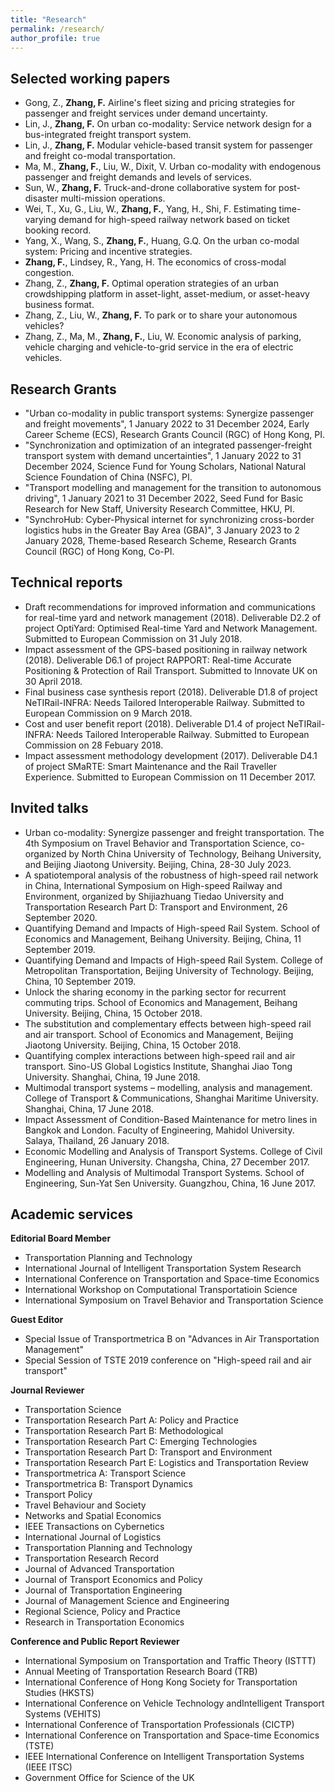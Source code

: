 ```yaml
---
title: "Research"
permalink: /research/
author_profile: true
---
```


Selected working papers
------------
* Gong, Z., **Zhang, F.** Airline's fleet sizing and pricing strategies for passenger and freight services under demand uncertainty.
* Lin, J., **Zhang, F.** On urban co-modality: Service network design for a bus-integrated freight transport system.
* Lin, J., **Zhang, F.** Modular vehicle-based transit system for passenger and freight co-modal transportation.
* Ma, M., **Zhang, F.**, Liu, W., Dixit, V. Urban co-modality with endogenous passenger and freight demands and levels of services.
* Sun, W., **Zhang, F.** Truck-and-drone collaborative system for post-disaster multi-mission operations.
* Wei, T., Xu, G., Liu, W., **Zhang, F.**, Yang, H., Shi, F. Estimating time-varying demand for high-speed railway network based on ticket booking record.
* Yang, X., Wang, S., **Zhang, F.**, Huang, G.Q. On the urban co-modal system: Pricing and incentive strategies.
* **Zhang, F.**, Lindsey, R., Yang, H. The economics of cross-modal congestion.
* Zhang, Z., **Zhang, F.** Optimal operation strategies of an urban crowdshipping platform in asset-light, asset-medium, or asset-heavy business format.
* Zhang, Z., Liu, W., **Zhang, F.** To park or to share your autonomous vehicles?
* Zhang, Z., Ma, M., **Zhang, F.**, Liu, W. Economic analysis of parking, vehicle charging and vehicle-to-grid service in the era of electric vehicles.

Research Grants
------------
* "Urban co-modality in public transport systems: Synergize passenger and freight movements", 1 January 2022 to 31 December 2024, Early Career Scheme (ECS), Research Grants Council (RGC) of Hong Kong, PI.
* "Synchronization and optimization of an integrated passenger-freight transport system with demand uncertainties", 1 January 2022 to 31 December 2024, Science Fund for Young Scholars, National Natural Science Foundation of China (NSFC), PI.
* "Transport modelling and management for the transition to autonomous driving", 1 January 2021 to 31 December 2022, Seed Fund for Basic Research for New Staff, University Research Committee, HKU, PI.
* "SynchroHub: Cyber-Physical internet for synchronizing cross-border logistics hubs in the Greater Bay Area (GBA)", 3 January 2023 to 2 January 2028, Theme-based Research Scheme, Research Grants Council (RGC) of Hong Kong, Co-PI.

Technical reports
------------
* Draft recommendations for improved information and communications for real-time yard and network management (2018). Deliverable D2.2 of project OptiYard: Optimised Real-time Yard and Network Management. Submitted to European Commission on 31 July 2018.
* Impact assessment of the GPS-based positioning in railway network (2018). Deliverable D6.1 of project RAPPORT: Real-time Accurate Positioning & Protection of Rail Transport. Submitted to Innovate UK on 30 April 2018.
* Final business case synthesis report (2018). Deliverable D1.8 of project NeTIRail-INFRA: Needs Tailored Interoperable Railway. Submitted to European Commission on 9 March 2018.
* Cost and user benefit report (2018). Deliverable D1.4 of project NeTIRail-INFRA: Needs Tailored Interoperable Railway. Submitted to European Commission on 28 Febuary 2018.
* Impact assessment methodology development (2017). Deliverable D4.1 of project SMaRTE: Smart Maintenance and the Rail Traveller Experience. Submitted to European Commission on 11 December 2017.

Invited talks
------------
* Urban co-modality: Synergize passenger and freight transportation. The 4th Symposium on Travel Behavior and Transportation Science, co-organized by North China University of Technology, Beihang University, and Beijing Jiaotong University. Beijing, China, 28-30 July 2023.
* A spatiotemporal analysis of the robustness of high-speed rail network in China, International Symposium on High-speed Railway and Environment, organized by Shijiazhuang Tiedao University and Transportation Research Part D: Transport and Environment, 26 September 2020.
* Quantifying Demand and Impacts of High-speed Rail System. School of Economics and Management, Beihang University. Beijing, China, 11 September 2019.
* Quantifying Demand and Impacts of High-speed Rail System. College of Metropolitan Transportation, Beijing University of Technology. Beijing, China, 10 September 2019.
* Unlock the sharing economy in the parking sector for recurrent commuting trips. School of Economics and Management, Beihang University. Beijing, China, 15 October 2018.
* The substitution and complementary effects between high-speed rail and air transport. School of Economics and Management, Beijing Jiaotong University. Beijing, China, 15 October 2018.
* Quantifying complex interactions between high-speed rail and air transport. Sino-US Global Logistics Institute, Shanghai Jiao Tong University. Shanghai, China, 19 June 2018.
* Multimodal transport systems – modelling, analysis and management. College of Transport & Communications, Shanghai Maritime University. Shanghai, China, 17 June 2018.
* Impact Assessment of Condition-Based Maintenance for metro lines in Bangkok and London. Faculty of Engineering, Mahidol University. Salaya, Thailand, 26 January 2018.
* Economic Modelling and Analysis of Transport Systems. College of Civil Engineering, Hunan University. Changsha, China, 27 December 2017.
* Modelling and Analysis of Multimodal Transport Systems. School of Engineering, Sun-Yat Sen University. Guangzhou, China, 16 June 2017.

Academic services
-------------
**Editorial Board Member**

* Transportation Planning and Technology
* International Journal of Intelligent Transportation System Research
* International Conference on Transportation and Space-time Economics
* International Workshop on Computational Transportatioin Science
* International Symposium on Travel Behavior and Transportation Science

**Guest Editor**

* Special Issue of Transportmetrica B on "Advances in Air Transportation Management"
* Special Session of TSTE 2019 conference on "High-speed rail and air transport"

**Journal Reviewer**

* Transportation Science
* Transportation Research Part A: Policy and Practice
* Transportation Research Part B: Methodological
* Transportation Research Part C: Emerging Technologies
* Transportation Research Part D: Transport and Environment
* Transportation Research Part E: Logistics and Transportation Review
* Transportmetrica A: Transport Science
* Transportmetrica B: Transport Dynamics
* Transport Policy
* Travel Behaviour and Society
* Networks and Spatial Economics
* IEEE Transactions on Cybernetics
* International Journal of Logistics
* Transportation Planning and Technology
* Transportation Research Record
* Journal of Advanced Transportation
* Journal of Transport Economics and Policy 
* Journal of Transportation Engineering
* Journal of Management Science and Engineering
* Regional Science, Policy and Practice
* Research in Transportation Economics

**Conference and Public Report Reviewer**

* International Symposium on Transportation and Traffic Theory (ISTTT)
* Annual Meeting of Transportation Research Board (TRB)
* International Conference of Hong Kong Society for Transportation Studies (HKSTS)
* International Conference on Vehicle Technology andIntelligent Transport Systems (VEHITS)
* International Conference of Transportation Professionals (CICTP)
* International Conference on Transportation and Space-time Economics (TSTE)
* IEEE International Conference on Intelligent Transportation Systems (IEEE ITSC)
* Government Office for Science of the UK
